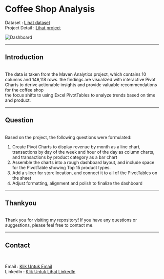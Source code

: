 # Coffee Shop Analysis

Dataset : [Lihat dataset](https://docs.google.com/spreadsheets/d/11PQ3tgkPK1JwKeoQ1gAePNmXKapl2Ok7/edit?usp=sharing&ouid=106521585339210220872&rtpof=true&sd=true) <br>
Project Detail : [Lihat project](https://drive.google.com/file/d/1C3i_yFZE8yhSJ5N5hfBp7vDpKwac-C5g/view?usp=drive_link) <br>


![Dashboard](https://github.com/user-attachments/assets/3b647162-2c71-4853-9290-8c2118a7b005)

---
## Introduction
<br>
The data is taken from the Maven Analytics project, which contains 10 columns and 149,118 rows. 
the findings are visualized with interactive Pivot Charts to derive actionable insights and provide valuable recommendations for the coffee shop <br>
 the focus shifts to using Excel PivotTables to analyze trends based on time and product.

 
---
## Question
<br>
Based on the project, the following questions were formulated: <br>

1. Create Pivot Charts to display revenue by month as a line chart, transactions by day of the week and hour of the day as column charts, and transactions by product category as a bar chart <br>
2. Assemble the charts into a rough dashboard layout, and include space for the PivotTable showing Top 15 product types. <br>
3. Add a slicer for store location, and connect it to all of the PivotTables on the sheet <br>
4. Adjust formatting, alignment and polish to finalize the dashboard <br>


---
## Thankyou
<br>
Thank you for visiting my repository! If you have any questions or suggestions, please feel free to contact me.

---
## Contact
<br>

Email : [Klik Untuk Email](https://mail.google.com/mail/u/0/?tab=rm&ogbl#inbox?compose=CllgCJfnbBsFSfmwMhcPGsBLnvlqTsxdqkZzQHJLGLDljZnFTnvnQCRTDKCQVFTZBtWsjvhWSNV)<br>
LinkedIn : [Klik Untuk Lihat LinkedIn](https://www.linkedin.com/in/al-maidah-/)<br>
